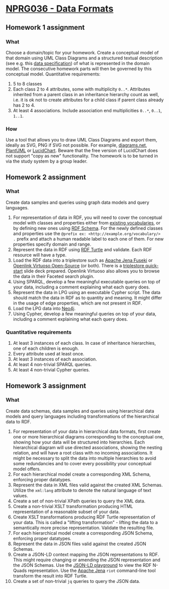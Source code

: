 # [NPRG036 - Data Formats](https://jakub.klímek.com/nprg036.html)
## Homework 1 assignment
### What 
Choose a domain/topic for your homework. Create a conceptual model of that domain using UML Class Diagrams and a structured textual description (see e.g. this [data specification](https://ofn.gov.cz/%C3%BA%C5%99edn%C3%AD-desky/2021-07-20/)) of what is represented in the domain model. The consecutive homework parts will then be governed by this conceptual model. Quantitative requirements:
1. 5 to 8 classes
2. Each class 2 to 4 attributes, some with multiplicity `0..*`. Attributes inherited from a parent class in an inheritance hierarchy count as well, i.e. it is ok not to create attributes for a child class if parent class already has 2 to 4.
3. At least 4 associations. Include association end multiplicities `0..*`, `0..1`, `1..1`.
### How 
Use a tool that allows you to draw UML Class Diagrams and export them, ideally as SVG, PNG if SVG not possible. For example, [diagrams.net](https://www.diagrams.net/), [PlantUML](https://plantuml.com/) or [LucidChart](https://www.lucidchart.com/pages/). Beware that the free version of LucidChart does not support "copy as new" functionality. The homework is to be turned in via the study system by a group leader.

## Homework 2 assignment
### What 
Create data samples and queries using graph data models and query languages.
1. For representation of data in RDF, you will need to cover the conceptual model with classes and properties either from [existing vocabularies](https://lov.linkeddata.es/dataset/lov/), or by defining new ones using [RDF Schema](https://docs.google.com/presentation/d/1SwDgvaTJvUBY_5_EOG3V_ajJsIZadzFNNnJgYqa1Qcw/edit#slide=id.gba51ba2639_1_671). For the newly defined classes and properties use the `@prefix ex: <http://example.org/vocabulary/> .` prefix and attach a human readable label to each one of them. For new properties specify domain and range.
2. Represent the data in RDF using [RDF Turtle](https://www.w3.org/TR/turtle/) and validate. Each RDF resource will have a type.
3. Load the RDF data into a triplestore such as [Apache Jena Fuseki](https://jena.apache.org/documentation/fuseki2/) or [Openlink Virtuoso Open-Source](http://vos.openlinksw.com/owiki/wiki/VOS/VOSDownload) (or both). There is a [triplestore quick-start](https://docs.google.com/presentation/d/1Me_9PDk9HlSFSry2bC_XamVQpheNpJRsqI5PhhrQXhw) slide deck prepared. Openlink Virtuoso also allows you to browse the data in their Faceted search plugin.
4. Using SPARQL, develop a few meaningful executable queries on top of your data, including a comment explaining what each query does.
5. Represent the data in LPG using an executable Cypher script. The data should match the data in RDF as to quantity and meaning. It might differ in the usage of edge properties, which are not present in RDF.
6. Load the LPG data into [Neo4j](https://neo4j.com/download/).
7. Using Cypher, develop a few meaningful queries on top of your data, including a comment explaining what each query does.
### Quantitative requirements 
1. At least 3 instances of each class. In case of inheritance hierarchies, one of each children is enough.
2. Every attribute used at least once.
3. At least 3 instances of each association.
4. At least 4 non-trivial SPARQL queries.
5. At least 4 non-trivial Cypher queries.

## Homework 3 assignment
### What 
Create data schemas, data samples and queries using hierarchical data models and query languages including transformations of the hierarchical data to RDF.
1. For representation of your data in hierarchical data formats, first create one or more hierarchical diagrams corresponding to the conceptual one, showing how your data will be structured into hierarchies. Each hierarchical diagram will use directed associations, showing the nesting relation, and will have a root class with no incoming associations. It might be necessary to split the data into multiple hierarchies to avoid some redundancies and to cover every possibility your conceptual model offers.
2. For each hierarchical model create a corresponding XML Schema, enforcing proper datatypes.
3. Represent the data in XML files valid against the created XML Schemas. Utilize the `xml:lang` attribute to denote the natural language of text values.
4. Create a set of non-trivial XPath queries to query the XML data.
5. Create a non-trivial XSLT transformation producing HTML representation of a reasonable subset of your data.
6. Create XSLT transformations producing RDF Turtle representation of your data. This is called a "lifting transformation" - lifting the data to a semantically more precise representation. Validate the resulting file.
7. For each hierarchical model create a corresponding JSON Schema, enforcing proper datatypes.
8. Represent the data in JSON files valid against the created JSON Schemas.
9. Create a JSON-LD context mapping the JSON representations to RDF. This might require changing or amending the JSON representation and the JSON Schemas. Use the [JSON-LD playground](https://json-ld.org/playground/) to view the RDF N-Quads representation. Use the [Apache Jena](https://jena.apache.org/documentation/io/) `riot` command-line tool transform the result into RDF Turtle.
10. Create a set of non-trivial `jq` queries to query the JSON data.

